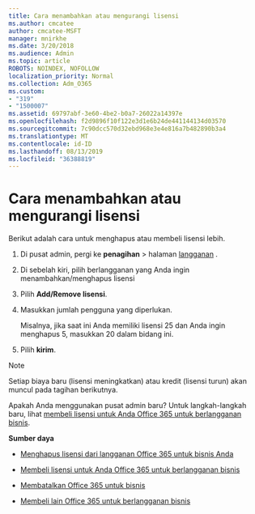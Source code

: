 ```yaml
---
title: Cara menambahkan atau mengurangi lisensi
ms.author: cmcatee
author: cmcatee-MSFT
manager: mnirkhe
ms.date: 3/20/2018
ms.audience: Admin
ms.topic: article
ROBOTS: NOINDEX, NOFOLLOW
localization_priority: Normal
ms.collection: Adm_O365
ms.custom:
- "319"
- "1500007"
ms.assetid: 69797abf-3e60-4be2-b0a7-26022a14397e
ms.openlocfilehash: f2d9896f10f122e3d1e6b24de441144134d03570
ms.sourcegitcommit: 7c90dcc570d32ebd968e3e4e816a7b482890b3a4
ms.translationtype: MT
ms.contentlocale: id-ID
ms.lasthandoff: 08/13/2019
ms.locfileid: "36388819"
---
```

# <a name="how-to-add-or-reduce-licenses"></a>Cara menambahkan atau mengurangi lisensi

Berikut adalah cara untuk menghapus atau membeli lisensi lebih.
  
1. Di pusat admin, pergi ke **penagihan** \> halaman [langganan](https://go.microsoft.com/fwlink/p/?linkid=842054) .

2. Di sebelah kiri, pilih berlangganan yang Anda ingin menambahkan/menghapus lisensi

3. Pilih **Add/Remove lisensi**.

4. Masukkan jumlah pengguna yang diperlukan.

    Misalnya, jika saat ini Anda memiliki lisensi 25 dan Anda ingin menghapus 5, masukkan 20 dalam bidang ini.

5. Pilih **kirim**.

> [!NOTE]
> Setiap biaya baru (lisensi meningkatkan) atau kredit (lisensi turun) akan muncul pada tagihan berikutnya.

Apakah Anda menggunakan pusat admin baru? Untuk langkah-langkah baru, lihat [membeli lisensi untuk Anda Office 365 untuk berlangganan bisnis](https://docs.microsoft.com/en-us/office365/admin/subscriptions-and-billing/buy-licenses).

 **Sumber daya**
  
- [Menghapus lisensi dari langganan Office 365 untuk bisnis Anda](https://docs.microsoft.com/en-us/office365/admin/subscriptions-and-billing/remove-licenses-from-subscription)

- [Membeli lisensi untuk Anda Office 365 untuk berlangganan bisnis](https://docs.microsoft.com/en-us/office365/admin/subscriptions-and-billing/buy-licenses)

- [Membatalkan Office 365 untuk bisnis](https://docs.microsoft.com/en-us/office365/admin/subscriptions-and-billing/cancel-your-subscription)

- [Membeli lain Office 365 untuk berlangganan bisnis](https://docs.microsoft.com/en-us/office365/admin/subscriptions-and-billing/buy-another-subscription)
